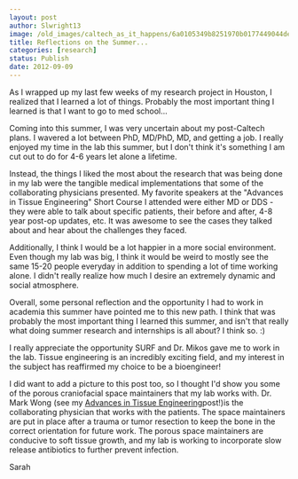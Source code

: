 ```yaml
---
layout: post
author: Slwright13
image: /old_images/caltech_as_it_happens/6a0105349b8251970b0177449044de970d.jpg
title: Reflections on the Summer... 
categories: [research]
status: Publish
date: 2012-09-09
---
```



As I wrapped up my last few weeks of my research project in Houston, I realized that I learned a lot of things. Probably the most important thing I learned is that I want to go to med school...

Coming into this summer, I was very uncertain about my post-Caltech plans. I wavered a lot between PhD, MD/PhD, MD, and getting a job. I really enjoyed my time in the lab this summer, but I don't think it's something I am cut out to do for 4-6 years let alone a lifetime. 

Instead, the things I liked the most about the research that was being done in my lab were the tangible medical implementations that some of the collaborating physicians presented. My favorite speakers at the "Advances in Tissue Engineering" Short Course I attended were either MD or DDS - they were able to talk about specific patients, their before and after, 4-8 year post-op updates, etc. It was awesome to see the cases they talked about and hear about the challenges they faced.

 Additionally, I think I would be a lot happier in a more social environment. Even though my lab was big, I think it would be weird to mostly see the same 15-20 people everyday in addition to spending a lot of time working alone. I didn't really realize how much I desire an extremely dynamic and social atmosphere. 

Overall, some personal reflection and the opportunity I had to work in academia this summer have pointed me to this new path. I think that was probably the most important thing I learned this summer, and isn't that really what doing summer research and internships is all about? I think so. :)

I really appreciate the opportunity SURF and Dr. Mikos gave me to work in the lab. Tissue engineering is an incredibly exciting field, and my interest in the subject has reaffirmed my choice to be a bioengineer!

I did want to add a picture to this post too, so I thought I'd show you some of the porous craniofacial space maintainers that my lab works with. Dr. Mark Wong (see my [Advances in Tissue Engineering](https://caltech.typepad.com/caltech_as_it_happens/2012/08/advances-in-tissue-engineering-not-final.html)post!)is the collaborating physician that works with the patients. The space maintainers are put in place after a trauma or tumor resection to keep the bone in the correct orientation for future work. The porous space maintainers are conducive to soft tissue growth, and my lab is working to incorporate slow release antibiotics to further prevent infection.

Sarah

